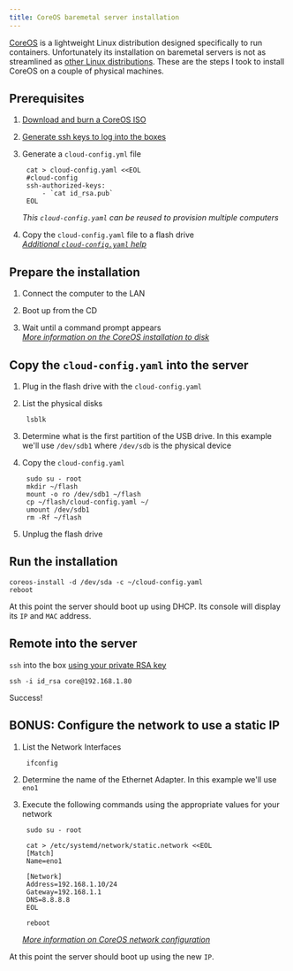 ```yaml
---
title: CoreOS baremetal server installation
---
```


[CoreOS](https://coreos.com/) is a lightweight Linux distribution designed specifically to run containers. Unfortunately its installation on baremetal servers is not as streamlined as [other Linux distributions](https://www.ubuntu.com/download/desktop/install-ubuntu-desktop). These are the steps I took to install CoreOS on a couple of physical machines.  

## Prerequisites  

1. [Download and burn a CoreOS ISO](https://coreos.com/os/docs/latest/booting-with-iso.html)  

1. [Generate ssh keys to log into the boxes](https://www.tddapps.com/2017/01/15/how-to-use-your-keybase-key-for-ssh/)  

1. Generate a `cloud-config.yml` file  

        cat > cloud-config.yaml <<EOL
        #cloud-config
        ssh-authorized-keys:
            - `cat id_rsa.pub`
        EOL

    *This `cloud-config.yaml` can be reused to provision multiple computers*  

1. Copy the `cloud-config.yaml` file to a flash drive  
    *[Additional `cloud-config.yaml` help](https://www.digitalocean.com/community/tutorials/how-to-use-cloud-config-for-your-initial-server-setup)*  

## Prepare the installation  

1. Connect the computer to the LAN  

1. Boot up from the CD  

1. Wait until a command prompt appears  
    *[More information on the CoreOS installation to disk](https://coreos.com/os/docs/latest/installing-to-disk.html)*

## Copy the `cloud-config.yaml` into the server  

1. Plug in the flash drive with the `cloud-config.yaml`  

1. List the physical disks  

        lsblk

1. Determine what is the first partition of the USB drive. In this example we'll use `/dev/sdb1` where `/dev/sdb` is the physical device  

1. Copy the `cloud-config.yaml`  

        sudo su - root
        mkdir ~/flash
        mount -o ro /dev/sdb1 ~/flash
        cp ~/flash/cloud-config.yaml ~/
        umount /dev/sdb1
        rm -Rf ~/flash

1. Unplug the flash drive  

## Run the installation  

    coreos-install -d /dev/sda -c ~/cloud-config.yaml
    reboot

At this point the server should boot up using DHCP. Its console will display its `IP` and `MAC` address.

## Remote into the server  

`ssh` into the box [using your private RSA key](https://www.cyberciti.biz/faq/force-ssh-client-to-use-given-private-key-identity-file/)  

    ssh -i id_rsa core@192.168.1.80

Success!

## BONUS: Configure the network to use a static IP  

1. List the Network Interfaces  

        ifconfig

1. Determine the name of the Ethernet Adapter. In this example we'll use `eno1`  

1. Execute the following commands using the appropriate values for your network  

        sudo su - root

        cat > /etc/systemd/network/static.network <<EOL
        [Match]
        Name=eno1

        [Network]
        Address=192.168.1.10/24
        Gateway=192.168.1.1
        DNS=8.8.8.8
        EOL

        reboot

    *[More information on CoreOS network configuration](https://coreos.com/os/docs/latest/network-config-with-networkd.html)*  

At this point the server should boot up using the new `IP`.
